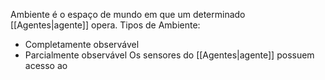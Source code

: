 Ambiente é o espaço de mundo em que um determinado [[Agentes|agente]] opera. 
Tipos de Ambiente:
- Completamente observável
- Parcialmente observável
Os sensores do [[Agentes|agente]] possuem acesso ao 
